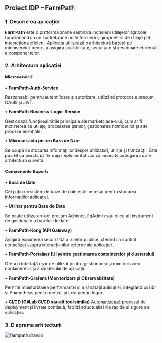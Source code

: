 ## Proiect IDP – FarmPath

### 1.	Descrierea aplicației
**FarmPath** este o platformă online destinată închirierii utilajelor agricole, funcționând ca un marketplace unde fermierii și proprietarii de utilaje pot interacționa eficient. Aplicația utilizează o arhitectură bazată pe microservicii pentru a asigura scalabilitate, securitate și gestionare eficientă a componentelor.

### 2.	Arhitectura aplicației

#### Microservicii:
•	**FarmPath-Auth-Service**

Responsabil pentru autentificare și autorizare, utilizând protocoale precum OAuth și JWT.


•	**FarmPath-Business-Logic-Service**

Gestionază funcționalitățile principale ale marketplace-ului, cum ar fi închirierea de utilaje, procesarea plăților, gestionarea notificărilor și alte procese esențiale.


•	**Microserviciu pentru Baza de Date**

Se ocupă cu stocarea informațiilor despre utilizatori, utilaje și tranzacții. Este posibil ca acesta să fie deja implementat sau să necesite adăugarea sa în arhitectura curentă.


#### Componente Suport:
•	**Bază de Date**

Cel puțin un sistem de baze de date este necesar pentru stocarea informațiilor aplicației.


•	**Utilitar pentru Baze de Date**

Se poate utiliza un tool precum Adminer, PgAdmin sau orice alt instrument de gestionare a bazelor de date.


•	**FarmPath-Kong (API Gateway)**

Asigură expunerea securizată a rutelor publice, oferind un control centralizat asupra interacțiunilor externe ale aplicației.


•	**FarmPath-Portainer (UI pentru gestionarea containerelor și clusterului)**

Oferă o interfață ușor de utilizat pentru gestionarea și monitorizarea containerelor și a clusterului de aplicații.


•	**FarmPath-Grafana (Monitorizare și Observabilitate)**

Permite monitorizarea performanței și a sănătății aplicației, integrând posibil și Prometheus pentru metrici și Loki pentru loguri.


•	**CI/CD (GitLab CI/CD sau alt tool similar)**
Automatizează procesul de deployment și livrare continuă, facilitând actualizările rapide și sigure ale aplicației.


### 3.	Diagrama arhitecturii
![farmpath drawio](https://github.com/user-attachments/assets/40b229c7-3ba4-4391-ba9b-6632a683410a)
